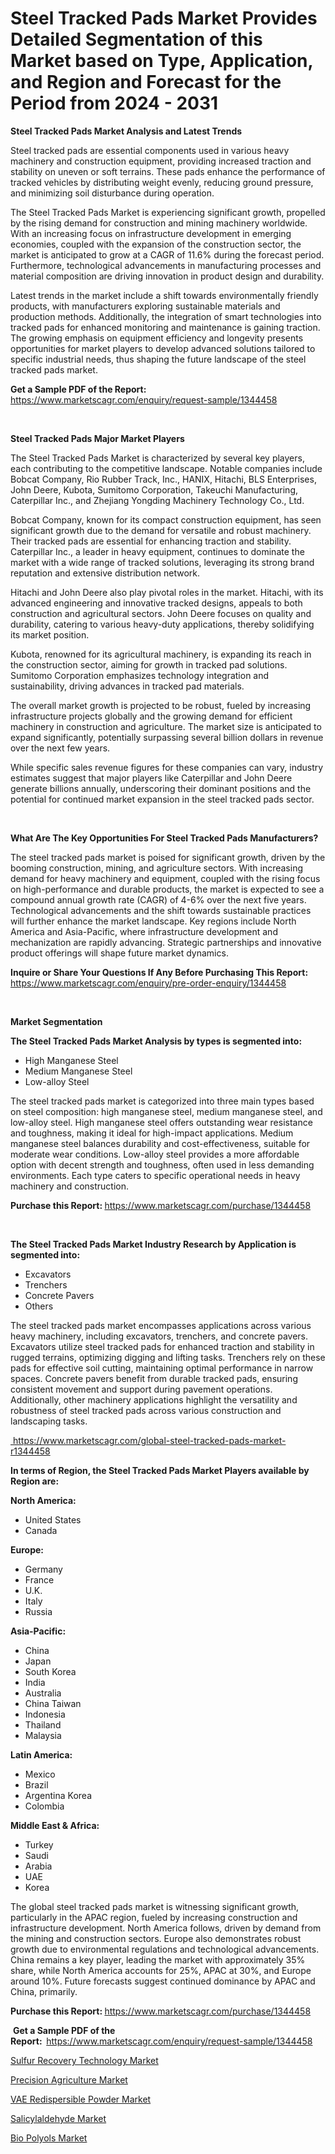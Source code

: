 <p><h1>Steel Tracked Pads Market Provides Detailed Segmentation of this Market based on Type, Application, and Region and Forecast for the Period from 2024 - 2031</h1></p><p><strong>Steel Tracked Pads Market Analysis and Latest Trends</strong></p>
<p><p>Steel tracked pads are essential components used in various heavy machinery and construction equipment, providing increased traction and stability on uneven or soft terrains. These pads enhance the performance of tracked vehicles by distributing weight evenly, reducing ground pressure, and minimizing soil disturbance during operation.</p><p>The Steel Tracked Pads Market is experiencing significant growth, propelled by the rising demand for construction and mining machinery worldwide. With an increasing focus on infrastructure development in emerging economies, coupled with the expansion of the construction sector, the market is anticipated to grow at a CAGR of 11.6% during the forecast period. Furthermore, technological advancements in manufacturing processes and material composition are driving innovation in product design and durability.</p><p>Latest trends in the market include a shift towards environmentally friendly products, with manufacturers exploring sustainable materials and production methods. Additionally, the integration of smart technologies into tracked pads for enhanced monitoring and maintenance is gaining traction. The growing emphasis on equipment efficiency and longevity presents opportunities for market players to develop advanced solutions tailored to specific industrial needs, thus shaping the future landscape of the steel tracked pads market.</p></p>
<p><strong>Get a Sample PDF of the Report:&nbsp;</strong> <a href="https://www.marketscagr.com/enquiry/request-sample/1344458?utm_campaign=1869&utm_medium=2&utm_source=Github&utm_content=ia&utm_term=11122024&utm_id=steel-tracked-pads">https://www.marketscagr.com/enquiry/request-sample/1344458</a></p>
<p>&nbsp;</p>
<p><strong>Steel Tracked Pads Major Market Players</strong></p>
<p><p>The Steel Tracked Pads Market is characterized by several key players, each contributing to the competitive landscape. Notable companies include Bobcat Company, Rio Rubber Track, Inc., HANIX, Hitachi, BLS Enterprises, John Deere, Kubota, Sumitomo Corporation, Takeuchi Manufacturing, Caterpillar Inc., and Zhejiang Yongding Machinery Technology Co., Ltd.</p><p>Bobcat Company, known for its compact construction equipment, has seen significant growth due to the demand for versatile and robust machinery. Their tracked pads are essential for enhancing traction and stability. Caterpillar Inc., a leader in heavy equipment, continues to dominate the market with a wide range of tracked solutions, leveraging its strong brand reputation and extensive distribution network.</p><p>Hitachi and John Deere also play pivotal roles in the market. Hitachi, with its advanced engineering and innovative tracked designs, appeals to both construction and agricultural sectors. John Deere focuses on quality and durability, catering to various heavy-duty applications, thereby solidifying its market position.</p><p>Kubota, renowned for its agricultural machinery, is expanding its reach in the construction sector, aiming for growth in tracked pad solutions. Sumitomo Corporation emphasizes technology integration and sustainability, driving advances in tracked pad materials.</p><p>The overall market growth is projected to be robust, fueled by increasing infrastructure projects globally and the growing demand for efficient machinery in construction and agriculture. The market size is anticipated to expand significantly, potentially surpassing several billion dollars in revenue over the next few years.</p><p>While specific sales revenue figures for these companies can vary, industry estimates suggest that major players like Caterpillar and John Deere generate billions annually, underscoring their dominant positions and the potential for continued market expansion in the steel tracked pads sector.</p></p>
<p>&nbsp;</p>
<p><strong>What Are The Key Opportunities For Steel Tracked Pads Manufacturers?</strong></p>
<p><p>The steel tracked pads market is poised for significant growth, driven by the booming construction, mining, and agriculture sectors. With increasing demand for heavy machinery and equipment, coupled with the rising focus on high-performance and durable products, the market is expected to see a compound annual growth rate (CAGR) of 4-6% over the next five years. Technological advancements and the shift towards sustainable practices will further enhance the market landscape. Key regions include North America and Asia-Pacific, where infrastructure development and mechanization are rapidly advancing. Strategic partnerships and innovative product offerings will shape future market dynamics.</p></p>
<p><strong>Inquire or Share Your Questions If Any Before Purchasing This Report:</strong> <a href="https://www.marketscagr.com/enquiry/pre-order-enquiry/1344458?utm_campaign=1869&utm_medium=2&utm_source=Github&utm_content=ia&utm_term=11122024&utm_id=steel-tracked-pads">https://www.marketscagr.com/enquiry/pre-order-enquiry/1344458</a></p>
<p>&nbsp;</p>
<p><strong>Market Segmentation</strong></p>
<p><strong>The Steel Tracked Pads Market Analysis by types is segmented into:</strong></p>
<p><ul><li>High Manganese Steel</li><li>Medium Manganese Steel</li><li>Low-alloy Steel</li></ul></p>
<p><p>The steel tracked pads market is categorized into three main types based on steel composition: high manganese steel, medium manganese steel, and low-alloy steel. High manganese steel offers outstanding wear resistance and toughness, making it ideal for high-impact applications. Medium manganese steel balances durability and cost-effectiveness, suitable for moderate wear conditions. Low-alloy steel provides a more affordable option with decent strength and toughness, often used in less demanding environments. Each type caters to specific operational needs in heavy machinery and construction.</p></p>
<p><strong>Purchase this Report:&nbsp;</strong><a href="https://www.marketscagr.com/purchase/1344458?utm_campaign=1869&utm_medium=2&utm_source=Github&utm_content=ia&utm_term=11122024&utm_id=steel-tracked-pads">https://www.marketscagr.com/purchase/1344458</a></p>
<p>&nbsp;</p>
<p><strong>The Steel Tracked Pads Market Industry Research by Application is segmented into:</strong></p>
<p><ul><li>Excavators</li><li>Trenchers</li><li>Concrete Pavers</li><li>Others</li></ul></p>
<p><p>The steel tracked pads market encompasses applications across various heavy machinery, including excavators, trenchers, and concrete pavers. Excavators utilize steel tracked pads for enhanced traction and stability in rugged terrains, optimizing digging and lifting tasks. Trenchers rely on these pads for effective soil cutting, maintaining optimal performance in narrow spaces. Concrete pavers benefit from durable tracked pads, ensuring consistent movement and support during pavement operations. Additionally, other machinery applications highlight the versatility and robustness of steel tracked pads across various construction and landscaping tasks.</p></p>
<p><a href="https://www.marketscagr.com/global-steel-tracked-pads-market-r1344458?utm_campaign=1869&utm_medium=2&utm_source=Github&utm_content=ia&utm_term=11122024&utm_id=steel-tracked-pads">&nbsp;https://www.marketscagr.com/global-steel-tracked-pads-market-r1344458</a></p>
<p><strong>In terms of Region, the Steel Tracked Pads Market Players available by Region are:</strong></p>
<p>
    <p> <strong> North America: </strong>
        <ul>
            <li>United States</li>
            <li>Canada</li>
        </ul>
        </p> 
    <p> <strong> Europe: </strong>
        <ul>
            <li>Germany</li>
            <li>France</li>
            <li>U.K.</li>
            <li>Italy</li>
            <li>Russia</li>
        </ul>
        </p> 
    <p> <strong> Asia-Pacific: </strong>
        <ul>
            <li>China</li>
            <li>Japan</li>
            <li>South Korea</li>
            <li>India</li>
            <li>Australia</li>
            <li>China Taiwan</li>
            <li>Indonesia</li>
            <li>Thailand</li>
            <li>Malaysia</li>
        </ul>
        </p> 
    <p> <strong> Latin America: </strong>
        <ul>
            <li>Mexico</li>
            <li>Brazil</li>
            <li>Argentina Korea</li>
            <li>Colombia</li>
        </ul>
        </p> 
    <p> <strong> Middle East & Africa: </strong>
        <ul>
            <li>Turkey</li>
            <li>Saudi</li>
            <li>Arabia</li>
            <li>UAE</li>
            <li>Korea</li>
        </ul>
    </p>
    </p>
<p><p>The global steel tracked pads market is witnessing significant growth, particularly in the APAC region, fueled by increasing construction and infrastructure development. North America follows, driven by demand from the mining and construction sectors. Europe also demonstrates robust growth due to environmental regulations and technological advancements. China remains a key player, leading the market with approximately 35% share, while North America accounts for 25%, APAC at 30%, and Europe around 10%. Future forecasts suggest continued dominance by APAC and China, primarily.</p></p>
<p><strong>Purchase this Report: </strong><a href="https://www.marketscagr.com/purchase/1344458?utm_campaign=1869&utm_medium=2&utm_source=Github&utm_content=ia&utm_term=11122024&utm_id=steel-tracked-pads">https://www.marketscagr.com/purchase/1344458</a></p>
<p>&nbsp;<strong>Get a Sample PDF of the Report:&nbsp;&nbsp;</strong><a href="https://www.marketscagr.com/enquiry/request-sample/1344458?utm_campaign=1869&utm_medium=2&utm_source=Github&utm_content=ia&utm_term=11122024&utm_id=steel-tracked-pads">https://www.marketscagr.com/enquiry/request-sample/1344458</a></p>
<p><strong></strong></p>
<p><p><a href="https://www.linkedin.com/pulse/global-sulfur-recovery-technology-market-landscape-future-4wxve?utm_campaign=1869&utm_medium=2&utm_source=Github&utm_content=ia&utm_term=11122024&utm_id=steel-tracked-pads">Sulfur Recovery Technology Market</a></p><p><a href="https://www.linkedin.com/pulse/c-hannibex-sqmmf?utm_campaign=1869&utm_medium=2&utm_source=Github&utm_content=ia&utm_term=11122024&utm_id=steel-tracked-pads">Precision Agriculture Market</a></p><p><a href="https://www.linkedin.com/pulse/vae-redispersible-powder-market-outlook-2024-2031-regional-piz2e?utm_campaign=1869&utm_medium=2&utm_source=Github&utm_content=ia&utm_term=11122024&utm_id=steel-tracked-pads">VAE Redispersible Powder Market</a></p><p><a href="https://www.linkedin.com/pulse/strategic-market-outlook-salicylaldehyde-key-drivers-of4ve?utm_campaign=1869&utm_medium=2&utm_source=Github&utm_content=ia&utm_term=11122024&utm_id=steel-tracked-pads">Salicylaldehyde Market</a></p><p><a href="https://www.linkedin.com/pulse/bio-polyols-market-analysis-revenue-forecast-124-cagr-growth-ms6ue?utm_campaign=1869&utm_medium=2&utm_source=Github&utm_content=ia&utm_term=11122024&utm_id=steel-tracked-pads">Bio Polyols Market</a></p></p>